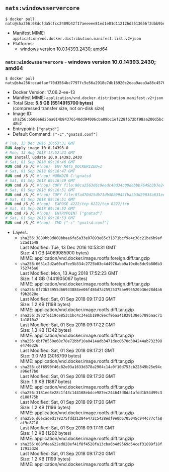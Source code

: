 ## `nats:windowsservercore`

```console
$ docker pull nats@sha256:68dcfda5cfcc2409b42f17aeeeee81ed1e01d112126d3513656f2dbb9bee760d
```

-	Manifest MIME: `application/vnd.docker.distribution.manifest.list.v2+json`
-	Platforms:
	-	windows version 10.0.14393.2430; amd64

### `nats:windowsservercore` - windows version 10.0.14393.2430; amd64

```console
$ docker pull nats@sha256:ecadfaef70d3564bc7797fc5e56a2918e7db16920c2eaa9aea3a88c4576e39f2
```

-	Docker Version: 17.06.2-ee-13
-	Manifest MIME: `application/vnd.docker.distribution.manifest.v2+json`
-	Total Size: **5.5 GB (5514915700 bytes)**  
	(compressed transfer size, not on-disk size)
-	Image ID: `sha256:b500e6d25aa014b84376540dd94006cba09bc1ef228f672bf98aa200d5bc48b2`
-	Entrypoint: `["gnatsd"]`
-	Default Command: `["-c","gnatsd.conf"]`

```dockerfile
# Tue, 13 Dec 2016 10:53:31 GMT
RUN Apply image 10.0.14393.0
# Mon, 13 Aug 2018 17:52:23 GMT
RUN Install update 10.0.14393.2430
# Sat, 01 Sep 2018 09:16:46 GMT
RUN cmd /S /C #(nop)  ENV NATS_DOCKERIZED=1
# Sat, 01 Sep 2018 09:16:47 GMT
RUN cmd /S /C #(nop) WORKDIR C:\gnatsd
# Sat, 01 Sep 2018 09:16:49 GMT
RUN cmd /S /C #(nop) COPY file:90ca2563d6c9eedc40d34c00debbb7645b3b7e24610045e812635873dead38c0 in gnatsd.exe 
# Sat, 01 Sep 2018 09:16:51 GMT
RUN cmd /S /C #(nop) COPY file:8fad70d15db71db30b9945fba2b3d29035a631ee4fe410e797aef6981c2a1879 in gnatsd.conf 
# Sat, 01 Sep 2018 09:16:51 GMT
RUN cmd /S /C #(nop)  EXPOSE 4222/tcp 6222/tcp 8222/tcp
# Sat, 01 Sep 2018 09:16:52 GMT
RUN cmd /S /C #(nop)  ENTRYPOINT ["gnatsd"]
# Sat, 01 Sep 2018 09:16:53 GMT
RUN cmd /S /C #(nop)  CMD ["-c" "gnatsd.conf"]
```

-	Layers:
	-	`sha256:3889bb8d808bbae6fa5a33e07093e65c31371bcf9e4c38c21be6b9af52ad1548`  
		Last Modified: Tue, 13 Dec 2016 10:53:31 GMT  
		Size: 4.1 GB (4069985900 bytes)  
		MIME: application/vnd.docker.image.rootfs.foreign.diff.tar.gzip
	-	`sha256:6631c2d2a60cd7ee5b334c2725b03e4d4976abb9a19c8e8dc9b806b3752745a6`  
		Last Modified: Mon, 13 Aug 2018 17:52:23 GMT  
		Size: 1.4 GB (1441905067 bytes)  
		MIME: application/vnd.docker.image.rootfs.foreign.diff.tar.gzip
	-	`sha256:0f73b33955d66933884ee06f486d7a25925375ae995520b36e28d4a6f9b2620e`  
		Last Modified: Sat, 01 Sep 2018 09:17:23 GMT  
		Size: 1.2 KB (1198 bytes)  
		MIME: application/vnd.docker.image.rootfs.diff.tar.gzip
	-	`sha256:3832fe119ce853c1bc4c34e1b189c8ecf96aa41829138e57895aac711a1810a2`  
		Last Modified: Sat, 01 Sep 2018 09:17:22 GMT  
		Size: 1.3 KB (1342 bytes)  
		MIME: application/vnd.docker.image.rootfs.diff.tar.gzip
	-	`sha256:8bf70550e60c78e72bbf10a0414adb3471dec0670d304244ab732398e474e326`  
		Last Modified: Sat, 01 Sep 2018 09:17:21 GMT  
		Size: 3.0 MB (3016709 bytes)  
		MIME: application/vnd.docker.image.rootfs.diff.tar.gzip
	-	`sha256:c8f6590f46c82e03a1633d378a2904c14a0f10d753cb22849b25e94ca96ef7b0`  
		Last Modified: Sat, 01 Sep 2018 09:17:20 GMT  
		Size: 1.9 KB (1887 bytes)  
		MIME: application/vnd.docker.image.rootfs.diff.tar.gzip
	-	`sha256:3181ee3e28c1f43c144168ebdce987ec244643d8da1afdd1b54d99c3d188f75b`  
		Last Modified: Sat, 01 Sep 2018 09:17:20 GMT  
		Size: 1.2 KB (1196 bytes)  
		MIME: application/vnd.docker.image.rootfs.diff.tar.gzip
	-	`sha256:d6ecaded178275fdd21284e472c5428edf9e0b5705045c944c77cfa8af9c8710`  
		Last Modified: Sat, 01 Sep 2018 09:17:19 GMT  
		Size: 1.2 KB (1202 bytes)  
		MIME: application/vnd.docker.image.rootfs.diff.tar.gzip
	-	`sha256:008fdea622ed820ef41f8f4528fa13cba6b4d9569d54cef31899f18f17913d2d`  
		Last Modified: Sat, 01 Sep 2018 09:17:20 GMT  
		Size: 1.2 KB (1199 bytes)  
		MIME: application/vnd.docker.image.rootfs.diff.tar.gzip
